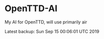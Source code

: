 # OpenTTD-AI
My AI for OpenTTD, will use primarily air

Latest backup: Sun Sep 15 00:06:01 UTC 2019
